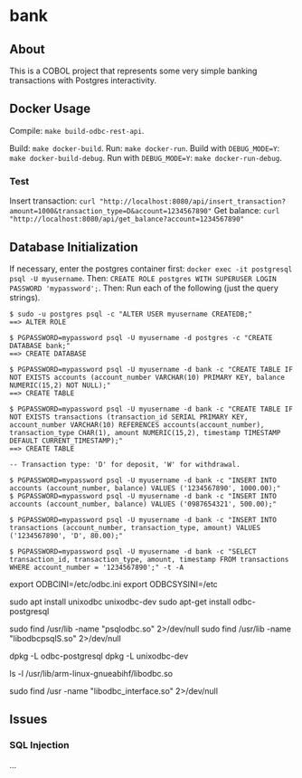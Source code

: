# bank

## About

This is a COBOL project that represents some very simple banking transactions with Postgres interactivity.

## Docker Usage

Compile: `make build-odbc-rest-api`.

Build: `make docker-build`.
Run: `make docker-run`.
Build with `DEBUG_MODE=Y`: `make docker-build-debug`.
Run with `DEBUG_MODE=Y`: `make docker-run-debug`.

### Test

Insert transaction: `curl "http://localhost:8080/api/insert_transaction?amount=1000&transaction_type=D&account=1234567890"`
Get balance: `curl "http://localhost:8080/api/get_balance?account=1234567890"`

## Database Initialization

If necessary, enter the postgres container first: `docker exec -it postgresql psql -U myusername`.
Then: `CREATE ROLE postgres WITH SUPERUSER LOGIN PASSWORD 'mypassword';`.
Then: Run each of the following (just the query strings).

```shell
$ sudo -u postgres psql -c "ALTER USER myusername CREATEDB;"
==> ALTER ROLE

$ PGPASSWORD=mypassword psql -U myusername -d postgres -c "CREATE DATABASE bank;"
==> CREATE DATABASE

$ PGPASSWORD=mypassword psql -U myusername -d bank -c "CREATE TABLE IF NOT EXISTS accounts (account_number VARCHAR(10) PRIMARY KEY, balance NUMERIC(15,2) NOT NULL);"
==> CREATE TABLE

$ PGPASSWORD=mypassword psql -U myusername -d bank -c "CREATE TABLE IF NOT EXISTS transactions (transaction_id SERIAL PRIMARY KEY, account_number VARCHAR(10) REFERENCES accounts(account_number), transaction_type CHAR(1), amount NUMERIC(15,2), timestamp TIMESTAMP DEFAULT CURRENT_TIMESTAMP);"
==> CREATE TABLE

-- Transaction type: 'D' for deposit, 'W' for withdrawal.

$ PGPASSWORD=mypassword psql -U myusername -d bank -c "INSERT INTO accounts (account_number, balance) VALUES ('1234567890', 1000.00);"
$ PGPASSWORD=mypassword psql -U myusername -d bank -c "INSERT INTO accounts (account_number, balance) VALUES ('0987654321', 500.00);"

$ PGPASSWORD=mypassword psql -U myusername -d bank -c "INSERT INTO transactions (account_number, transaction_type, amount) VALUES ('1234567890', 'D', 80.00);"

$ PGPASSWORD=mypassword psql -U myusername -d bank -c "SELECT transaction_id, transaction_type, amount, timestamp FROM transactions WHERE account_number = '1234567890';" -t -A
```

export ODBCINI=/etc/odbc.ini
export ODBCSYSINI=/etc

sudo apt install unixodbc unixodbc-dev
sudo apt-get install odbc-postgresql

sudo find /usr/lib -name "psqlodbc.so" 2>/dev/null
sudo find /usr/lib -name "libodbcpsqlS.so" 2>/dev/null

dpkg -L odbc-postgresql
dpkg -L unixodbc-dev

ls -l /usr/lib/arm-linux-gnueabihf/libodbc.so

sudo find /usr -name "libodbc_interface.so" 2>/dev/null

## Issues

### SQL Injection

...
